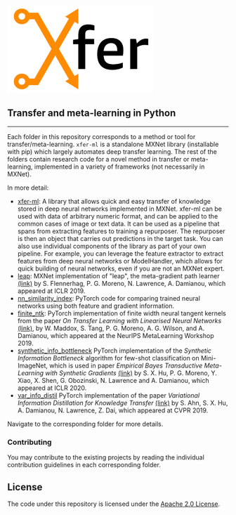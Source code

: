 
![Xfer](xfer-ml/docs/image/logo_330x200.png)

## Transfer and meta-learning in Python
--------------------------------------------------------------------------------


Each folder in this repository corresponds to a method or tool for transfer/meta-learning. `xfer-ml` is a standalone MXNet library (installable with pip) which largely automates deep transfer learning. The rest of the folders contain research code for a novel method in transfer or meta-learning, implemented in a variety of frameworks (not necessarily in MXNet). 

In more detail:
- [xfer-ml](xfer-ml): A library that allows quick and easy transfer of knowledge stored in deep neural networks implemented in MXNet. xfer-ml can be used with data of arbitrary numeric format, and can be applied to the common cases of image or text data. It can be used as a pipeline that spans from extracting features to training a repurposer. The repurposer is then an object that carries out predictions in the target task. You can also use individual components of the library as part of your own pipeline. For example, you can leverage the feature extractor to extract features from deep neural networks or ModelHandler, which allows for quick building of neural networks, even if you are not an MXNet expert.   
- [leap](leap): MXNet implementation of  "leap", the meta-gradient path learner  [(link)](https://arxiv.org/abs/1812.01054) by S. Flennerhag, P. G. Moreno, N. Lawrence, A. Damianou, which appeared at ICLR 2019. 
- [nn_similarity_index](nn_similarity_index): PyTorch code for comparing trained neural networks using both feature and gradient information.   
- [finite_ntk](finite_ntk): PyTorch implementation of finite width neural tangent kernels from the paper *On Transfer Learning with Linearised Neural Networks* [(link)](http://metalearning.ml/2019/papers/metalearn2019-maddox.pdf), by W. Maddox, S. Tang, P. G. Moreno, A. G. Wilson, and A. Damianou, which appeared at the NeurIPS MetaLearning Workshop 2019.    
- [synthetic_info_bottleneck](synthetic_info_bottleneck) PyTorch implementation of the *Synthetic Information Bottleneck* algorithm for few-shot classification on Mini-ImageNet, which is used in paper *Empirical Bayes Transductive Meta-Learning with Synthetic Gradients*  [(link)](https://openreview.net/forum?id=Hkg-xgrYvH) by S. X. Hu, P. G. Moreno, Y. Xiao, X. Shen, G. Obozinski, N. Lawrence and A. Damianou, which appeared at ICLR 2020.
- [var_info_distil](var_info_distil) PyTorch implementation of the paper *Variational Information Distillation for Knowledge Transfer* [(link)](http://openaccess.thecvf.com/content_CVPR_2019/papers/Ahn_Variational_Information_Distillation_for_Knowledge_Transfer_CVPR_2019_paper.pdf) by S. Ahn, S. X. Hu, A. Damianou, N. Lawrence, Z. Dai, which appeared at CVPR 2019.  


Navigate to the corresponding folder for more details.


### Contributing 

You may contribute to the existing projects by reading the individual contribution guidelines in each corresponding folder. 

## License

The code under this repository is licensed under the [Apache 2.0 License](LICENSE).
